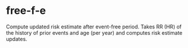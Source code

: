 # free-f-e
Compute updated risk estimate after event-free period. Takes RR (HR) of the history of prior events and age (per year) and computes risk estimate updates. 

